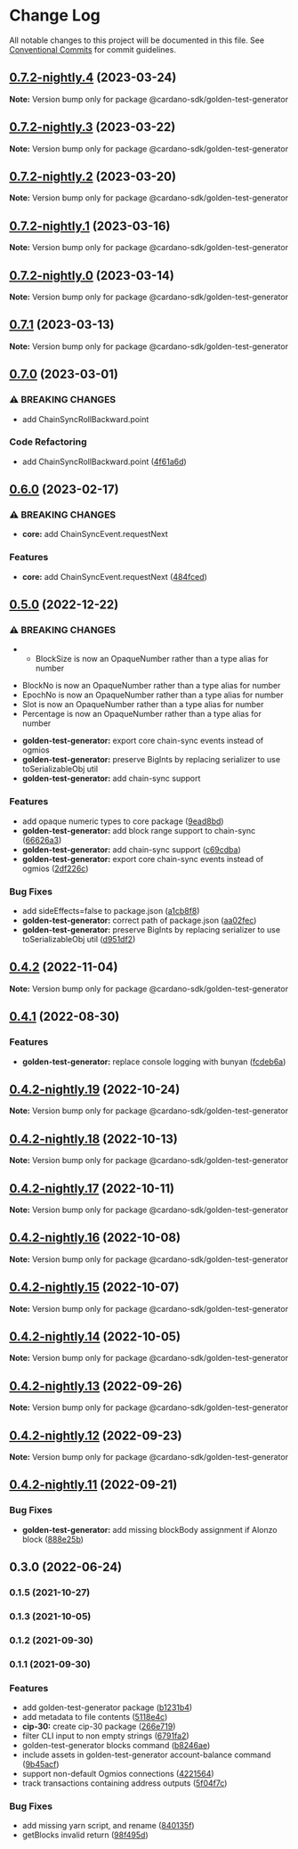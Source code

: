 # Change Log

All notable changes to this project will be documented in this file.
See [Conventional Commits](https://conventionalcommits.org) for commit guidelines.

## [0.7.2-nightly.4](https://github.com/input-output-hk/cardano-js-sdk/compare/@cardano-sdk/golden-test-generator@0.7.2-nightly.3...@cardano-sdk/golden-test-generator@0.7.2-nightly.4) (2023-03-24)

**Note:** Version bump only for package @cardano-sdk/golden-test-generator

## [0.7.2-nightly.3](https://github.com/input-output-hk/cardano-js-sdk/compare/@cardano-sdk/golden-test-generator@0.7.2-nightly.2...@cardano-sdk/golden-test-generator@0.7.2-nightly.3) (2023-03-22)

**Note:** Version bump only for package @cardano-sdk/golden-test-generator

## [0.7.2-nightly.2](https://github.com/input-output-hk/cardano-js-sdk/compare/@cardano-sdk/golden-test-generator@0.7.2-nightly.1...@cardano-sdk/golden-test-generator@0.7.2-nightly.2) (2023-03-20)

**Note:** Version bump only for package @cardano-sdk/golden-test-generator

## [0.7.2-nightly.1](https://github.com/input-output-hk/cardano-js-sdk/compare/@cardano-sdk/golden-test-generator@0.7.2-nightly.0...@cardano-sdk/golden-test-generator@0.7.2-nightly.1) (2023-03-16)

**Note:** Version bump only for package @cardano-sdk/golden-test-generator

## [0.7.2-nightly.0](https://github.com/input-output-hk/cardano-js-sdk/compare/@cardano-sdk/golden-test-generator@0.7.1...@cardano-sdk/golden-test-generator@0.7.2-nightly.0) (2023-03-14)

**Note:** Version bump only for package @cardano-sdk/golden-test-generator

## [0.7.1](https://github.com/input-output-hk/cardano-js-sdk/compare/@cardano-sdk/golden-test-generator@0.7.0...@cardano-sdk/golden-test-generator@0.7.1) (2023-03-13)

**Note:** Version bump only for package @cardano-sdk/golden-test-generator

## [0.7.0](https://github.com/input-output-hk/cardano-js-sdk/compare/@cardano-sdk/golden-test-generator@0.6.0...@cardano-sdk/golden-test-generator@0.7.0) (2023-03-01)

### ⚠ BREAKING CHANGES

- add ChainSyncRollBackward.point

### Code Refactoring

- add ChainSyncRollBackward.point ([4f61a6d](https://github.com/input-output-hk/cardano-js-sdk/commit/4f61a6d960adb85f762c09fb61d1a461e907cd72))

## [0.6.0](https://github.com/input-output-hk/cardano-js-sdk/compare/@cardano-sdk/golden-test-generator@0.5.0...@cardano-sdk/golden-test-generator@0.6.0) (2023-02-17)

### ⚠ BREAKING CHANGES

- **core:** add ChainSyncEvent.requestNext

### Features

- **core:** add ChainSyncEvent.requestNext ([484fced](https://github.com/input-output-hk/cardano-js-sdk/commit/484fced69079f004141ae9eb9c5129328d4cbc01))

## [0.5.0](https://github.com/input-output-hk/cardano-js-sdk/compare/@cardano-sdk/golden-test-generator@0.4.2...@cardano-sdk/golden-test-generator@0.5.0) (2022-12-22)

### ⚠ BREAKING CHANGES

- - BlockSize is now an OpaqueNumber rather than a type alias for number

* BlockNo is now an OpaqueNumber rather than a type alias for number
* EpochNo is now an OpaqueNumber rather than a type alias for number
* Slot is now an OpaqueNumber rather than a type alias for number
* Percentage is now an OpaqueNumber rather than a type alias for number

- **golden-test-generator:** export core chain-sync events instead of ogmios
- **golden-test-generator:** preserve BigInts by replacing serializer to use toSerializableObj util
- **golden-test-generator:** add chain-sync support

### Features

- add opaque numeric types to core package ([9ead8bd](https://github.com/input-output-hk/cardano-js-sdk/commit/9ead8bdb34b7ffc57c32f9ab18a6c6ca14af3fda))
- **golden-test-generator:** add block range support to chain-sync ([66626a3](https://github.com/input-output-hk/cardano-js-sdk/commit/66626a35d4b947713c41492fecd031877165565e))
- **golden-test-generator:** add chain-sync support ([c69cdba](https://github.com/input-output-hk/cardano-js-sdk/commit/c69cdbaac6f3a1c12dce6d6d2ab9397c47314a18))
- **golden-test-generator:** export core chain-sync events instead of ogmios ([2df226c](https://github.com/input-output-hk/cardano-js-sdk/commit/2df226c5f10b3c8f66c6dd06e6d5b5d1588fd66c))

### Bug Fixes

- add sideEffects=false to package.json ([a1cb8f8](https://github.com/input-output-hk/cardano-js-sdk/commit/a1cb8f807e8d5947d0c512e0918713ff97d5d48e))
- **golden-test-generator:** correct path of package.json ([aa02fec](https://github.com/input-output-hk/cardano-js-sdk/commit/aa02fec0f4bcdc2b37695904304d27ebc7ff8150))
- **golden-test-generator:** preserve BigInts by replacing serializer to use toSerializableObj util ([d951df2](https://github.com/input-output-hk/cardano-js-sdk/commit/d951df2c2d852a66f1392b4903c0d588b3916b3b))

## [0.4.2](https://github.com/input-output-hk/cardano-js-sdk/compare/@cardano-sdk/golden-test-generator@0.4.1...@cardano-sdk/golden-test-generator@0.4.2) (2022-11-04)

**Note:** Version bump only for package @cardano-sdk/golden-test-generator

## [0.4.1](https://github.com/input-output-hk/cardano-js-sdk/compare/@cardano-sdk/golden-test-generator@0.4.0...@cardano-sdk/golden-test-generator@0.4.1) (2022-08-30)

### Features

- **golden-test-generator:** replace console logging with bunyan ([fcdeb6a](https://github.com/input-output-hk/cardano-js-sdk/commit/fcdeb6a89d778bf7e1101580bc7430a0c7469294))

## [0.4.2-nightly.19](https://github.com/input-output-hk/cardano-js-sdk/compare/@cardano-sdk/golden-test-generator@0.4.2-nightly.18...@cardano-sdk/golden-test-generator@0.4.2-nightly.19) (2022-10-24)

**Note:** Version bump only for package @cardano-sdk/golden-test-generator

## [0.4.2-nightly.18](https://github.com/input-output-hk/cardano-js-sdk/compare/@cardano-sdk/golden-test-generator@0.4.2-nightly.17...@cardano-sdk/golden-test-generator@0.4.2-nightly.18) (2022-10-13)

**Note:** Version bump only for package @cardano-sdk/golden-test-generator

## [0.4.2-nightly.17](https://github.com/input-output-hk/cardano-js-sdk/compare/@cardano-sdk/golden-test-generator@0.4.2-nightly.16...@cardano-sdk/golden-test-generator@0.4.2-nightly.17) (2022-10-11)

**Note:** Version bump only for package @cardano-sdk/golden-test-generator

## [0.4.2-nightly.16](https://github.com/input-output-hk/cardano-js-sdk/compare/@cardano-sdk/golden-test-generator@0.4.2-nightly.15...@cardano-sdk/golden-test-generator@0.4.2-nightly.16) (2022-10-08)

**Note:** Version bump only for package @cardano-sdk/golden-test-generator

## [0.4.2-nightly.15](https://github.com/input-output-hk/cardano-js-sdk/compare/@cardano-sdk/golden-test-generator@0.4.2-nightly.14...@cardano-sdk/golden-test-generator@0.4.2-nightly.15) (2022-10-07)

**Note:** Version bump only for package @cardano-sdk/golden-test-generator

## [0.4.2-nightly.14](https://github.com/input-output-hk/cardano-js-sdk/compare/@cardano-sdk/golden-test-generator@0.4.2-nightly.13...@cardano-sdk/golden-test-generator@0.4.2-nightly.14) (2022-10-05)

**Note:** Version bump only for package @cardano-sdk/golden-test-generator

## [0.4.2-nightly.13](https://github.com/input-output-hk/cardano-js-sdk/compare/@cardano-sdk/golden-test-generator@0.4.2-nightly.12...@cardano-sdk/golden-test-generator@0.4.2-nightly.13) (2022-09-26)

**Note:** Version bump only for package @cardano-sdk/golden-test-generator

## [0.4.2-nightly.12](https://github.com/input-output-hk/cardano-js-sdk/compare/@cardano-sdk/golden-test-generator@0.4.2-nightly.11...@cardano-sdk/golden-test-generator@0.4.2-nightly.12) (2022-09-23)

**Note:** Version bump only for package @cardano-sdk/golden-test-generator

## [0.4.2-nightly.11](https://github.com/input-output-hk/cardano-js-sdk/compare/@cardano-sdk/golden-test-generator@0.4.2-nightly.10...@cardano-sdk/golden-test-generator@0.4.2-nightly.11) (2022-09-21)

### Bug Fixes

- **golden-test-generator:** add missing blockBody assignment if Alonzo block ([888e25b](https://github.com/input-output-hk/cardano-js-sdk/commit/888e25b681b370fe072d40728f8d71223a9b42fe))

## 0.3.0 (2022-06-24)

### 0.1.5 (2021-10-27)

### 0.1.3 (2021-10-05)

### 0.1.2 (2021-09-30)

### 0.1.1 (2021-09-30)

### Features

- add golden-test-generator package ([b1231b4](https://github.com/input-output-hk/cardano-js-sdk/commit/b1231b45e3d4e94052c05d41a9a3f5230bf02565))
- add metadata to file contents ([5118e4c](https://github.com/input-output-hk/cardano-js-sdk/commit/5118e4c61665704353a24b5bd282f0f1f7b13125))
- **cip-30:** create cip-30 package ([266e719](https://github.com/input-output-hk/cardano-js-sdk/commit/266e719d8c0b8550e05ff4d8da199a4575c0664e))
- filter CLI input to non empty strings ([6791fa2](https://github.com/input-output-hk/cardano-js-sdk/commit/6791fa2f2f38b18906f4d0b2da7c0749ad812321))
- golden-test-generator blocks command ([b8246ae](https://github.com/input-output-hk/cardano-js-sdk/commit/b8246aeb08c1b7f2076641bc6952145139d8085a))
- include assets in golden-test-generator account-balance command ([9b45acf](https://github.com/input-output-hk/cardano-js-sdk/commit/9b45acf7d73bdf5e1adbb86ca6ef0e5b09bb5810))
- support non-default Ogmios connections ([4221564](https://github.com/input-output-hk/cardano-js-sdk/commit/42215642a88f51a27fa96a780e1fc009f86e99a8))
- track transactions containing address outputs ([5f04f7c](https://github.com/input-output-hk/cardano-js-sdk/commit/5f04f7c155edfb65979a99878ee14fe36682396d))

### Bug Fixes

- add missing yarn script, and rename ([840135f](https://github.com/input-output-hk/cardano-js-sdk/commit/840135f7d100c9a00ff410147758ee7d02112897))
- getBlocks invalid return ([98f495d](https://github.com/input-output-hk/cardano-js-sdk/commit/98f495de0f5e6701b842eaa4567dc8b47d739b27))
